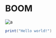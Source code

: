 # BOOM
![a](https://octodex.github.com/images/Professortocat_v2.png)
``` lua
print("Hello world!")
```
